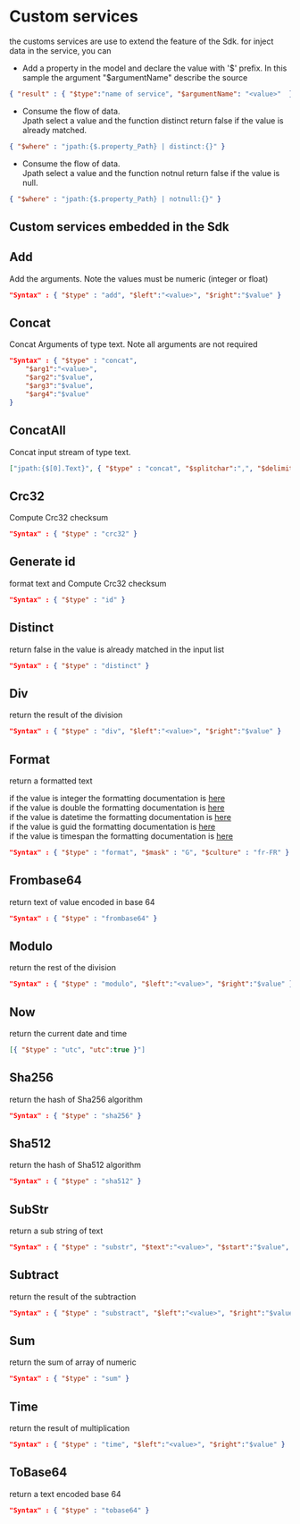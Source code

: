 # Custom services

the customs services are use to extend the feature of the Sdk.
for inject data in the service, you can

* Add a property in the model and declare the value with '$' prefix.   
In this sample the argument "$argumentName" describe the source

```JSON
{ "result" : { "$type":"name of service", "$argumentName": "<value>"  } }
``` 

* Consume the flow of data.  
Jpath select a value and the function distinct return false if the value is already matched.
```JSON
{ "$where" : "jpath:{$.property_Path} | distinct:{}" }
```

* Consume the flow of data.  
Jpath select a value and the function notnul return false if the value is null.
```JSON
{ "$where" : "jpath:{$.property_Path} | notnull:{}" }
```


## Custom services embedded in the Sdk
## **Add**  
Add the arguments. Note the values must be numeric (integer or float)
```JSON
"Syntax" : { "$type" : "add", "$left":"<value>", "$right":"$value" }
```

## **Concat**  
Concat Arguments of type text. Note all arguments are not required
```JSON
"Syntax" : { "$type" : "concat", 
    "$arg1":"<value>", 
    "$arg2":"$value",
    "$arg3":"$value",
    "$arg4":"$value"
}
```

## **ConcatAll**  
Concat input stream of type text. 
```JSON
["jpath:{$[0].Text}", { "$type" : "concat", "$splitchar":",", "$delimitchar":"\" }"]
```

## **Crc32**  
Compute Crc32 checksum  
```JSON
"Syntax" : { "$type" : "crc32" }
```

## **Generate id**  
format text and Compute Crc32 checksum  
```JSON
"Syntax" : { "$type" : "id" }
```

## **Distinct**  
return false in the value is already matched in the input list
```JSON
"Syntax" : { "$type" : "distinct" }
```

## **Div**  
return the result of the division
```JSON
"Syntax" : { "$type" : "div", "$left":"<value>", "$right":"$value" }
```

## **Format**  
return a formatted text

if the value is integer the formatting documentation is [here](Format_integer.md)  
if the value is double the formatting documentation is [here](Format_double.md)  
if the value is datetime the formatting documentation is [here](Format_DateTime.md)  
if the value is guid the formatting documentation is [here](Format_Guid.md)  
if the value is timespan the formatting documentation is [here](Format_Timespan.md)  

```JSON
"Syntax" : { "$type" : "format", "$mask" : "G", "$culture" : "fr-FR" }
```

## **Frombase64**  
return text of value encoded in base 64  
```JSON
"Syntax" : { "$type" : "frombase64" }
```

## **Modulo**  
return the rest of the division
```JSON
"Syntax" : { "$type" : "modulo", "$left":"<value>", "$right":"$value" }
```

## **Now**  
return the current date and time  
```JSON
[{ "$type" : "utc", "utc":true }"]
```

## **Sha256**  
return the hash of Sha256 algorithm  
```JSON
"Syntax" : { "$type" : "sha256" }
```

## **Sha512**  
return the hash of Sha512 algorithm
```JSON
"Syntax" : { "$type" : "sha512" }
```

## **SubStr**  
return a sub string of text
```JSON
"Syntax" : { "$type" : "substr", "$text":"<value>", "$start":"$value", "$length":"$value" }
```

## **Subtract**  
return the result of the subtraction  
```JSON
"Syntax" : { "$type" : "substract", "$left":"<value>", "$right":"$value" }
```

## **Sum**  
return the sum of array of numeric
```JSON
"Syntax" : { "$type" : "sum" }
```

## **Time**  
return the result of multiplication
```JSON
"Syntax" : { "$type" : "time", "$left":"<value>", "$right":"$value" }
```

## **ToBase64**  
return a text encoded base 64
```JSON
"Syntax" : { "$type" : "tobase64" }
```


